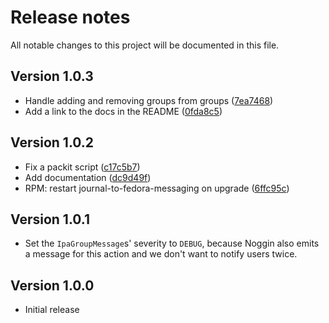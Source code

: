 # Release notes

All notable changes to this project will be documented in this file.


## Version 1.0.3

- Handle adding and removing groups from groups ([7ea7468](https://github.com/fedora-infra/journal-to-fedora-messaging-messages/commit/7ea7468))
- Add a link to the docs in the README ([0fda8c5](https://github.com/fedora-infra/journal-to-fedora-messaging-messages/commit/0fda8c5))


## Version 1.0.2

- Fix a packit script ([c17c5b7](https://github.com/fedora-infra/journal-to-fedora-messaging-messages/commit/c17c5b7))
- Add documentation ([dc9d49f](https://github.com/fedora-infra/journal-to-fedora-messaging-messages/commit/dc9d49f))
- RPM: restart journal-to-fedora-messaging on upgrade ([6ffc95c](https://github.com/fedora-infra/journal-to-fedora-messaging-messages/commit/6ffc95c))


## Version 1.0.1

- Set the `IpaGroupMessage`s' severity to `DEBUG`, because Noggin also emits a message for this action and we don't want to notify users twice.

## Version 1.0.0

- Initial release
